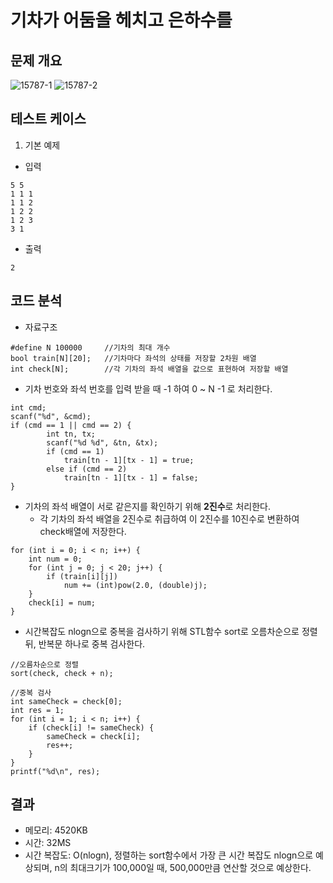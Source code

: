 # 기차가 어둠을 헤치고 은하수를

## 문제 개요
![15787-1](https://user-images.githubusercontent.com/34755287/41959134-1589a454-7a27-11e8-90a8-82ea44416d4a.JPG)
![15787-2](https://user-images.githubusercontent.com/34755287/41959135-15bbc178-7a27-11e8-8773-d3f0bd41b71d.JPG)
## 테스트 케이스
1. 기본 예제
- 입력
```
5 5
1 1 1
1 1 2
1 2 2
1 2 3
3 1
```
- 출력
```
2
```
## 코드 분석
- 자료구조
```
#define N 100000     //기차의 최대 개수
bool train[N][20];   //기차마다 좌석의 상태를 저장할 2차원 배열
int check[N];        //각 기차의 좌석 배열을 값으로 표현하여 저장할 배열
```
- 기차 번호와 좌석 번호를 입력 받을 때 -1 하여 0 ~ N -1 로 처리한다.
```
int cmd;
scanf("%d", &cmd);
if (cmd == 1 || cmd == 2) {
		int tn, tx;
		scanf("%d %d", &tn, &tx);
		if (cmd == 1)
			train[tn - 1][tx - 1] = true;
		else if (cmd == 2)
			train[tn - 1][tx - 1] = false;
}
```
- 기차의 좌석 배열이 서로 같은지를 확인하기 위해 **2진수**로 처리한다.
  - 각 기차의 좌석 배열을 2진수로 취급하여 이 2진수를 10진수로 변환하여 check배열에 저장한다.
```
for (int i = 0; i < n; i++) {
	int num = 0;
	for (int j = 0; j < 20; j++) {
		if (train[i][j])
			num += (int)pow(2.0, (double)j);
	}
	check[i] = num;
}
```
- 시간복잡도 nlogn으로 중복을 검사하기 위해 STL함수 sort로 오름차순으로 정렬 뒤, 반복문 하나로 중복 검사한다.
```
//오름차순으로 정렬
sort(check, check + n);

//중복 검사
int sameCheck = check[0];
int res = 1;
for (int i = 1; i < n; i++) {
	if (check[i] != sameCheck) {
		sameCheck = check[i];
		res++;
	}
}
printf("%d\n", res);
```

## 결과
- 메모리: 4520KB
- 시간: 32MS
- 시간 복잡도: O(nlogn), 정렬하는 sort함수에서 가장 큰 시간 복잡도 nlogn으로 예상되며, n의 최대크기가 100,000일 때, 500,000만큼 연산할 것으로 예상한다.
